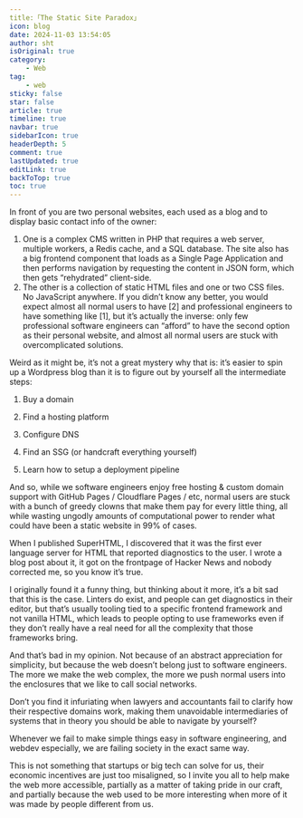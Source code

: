 ```yaml
---
title:「The Static Site Paradox」
icon: blog
date: 2024-11-03 13:54:05
author: sht
isOriginal: true
category: 
    - Web
tag:
    - web
sticky: false
star: false
article: true
timeline: true
navbar: true
sidebarIcon: true
headerDepth: 5
comment: true
lastUpdated: true
editLink: true
backToTop: true
toc: true
---
```


In front of you are two personal websites, each used as a blog and to display basic contact info of the owner:

1. One is a complex CMS written in PHP that requires a web server, multiple workers, a Redis cache, and a SQL database. The site also has a big frontend component that loads as a Single Page Application and then performs navigation by requesting the content in JSON form, which then gets “rehydrated” client-side.
2. The other is a collection of static HTML files and one or two CSS files. No JavaScript anywhere.
    If you didn’t know any better, you would expect almost all normal users to have [2] and professional engineers to have something like [1], but it’s actually the inverse: only few professional software engineers can “afford” to have the second option as their personal website, and almost all normal users are stuck with overcomplicated solutions.

Weird as it might be, it’s not a great mystery why that is: it’s easier to spin up a Wordpress blog than it is to figure out by yourself all the intermediate steps:

1. Buy a domain

2. Find a hosting platform

3. Configure DNS

4. Find an SSG (or handcraft everything yourself)

5. Learn how to setup a deployment pipeline


And so, while we software engineers enjoy free hosting & custom domain support with GitHub Pages / Cloudflare Pages / etc, normal users are stuck with a bunch of greedy clowns that make them pay for every little thing, all while wasting ungodly amounts of computational power to render what could have been a static website in 99% of cases.

When I published SuperHTML, I discovered that it was the first ever language server for HTML that reported diagnostics to the user. I wrote a blog post about it, it got on the frontpage of Hacker News and nobody corrected me, so you know it’s true.

I originally found it a funny thing, but thinking about it more, it’s a bit sad that this is the case. Linters do exist, and people can get diagnostics in their editor, but that’s usually tooling tied to a specific frontend framework and not vanilla HTML, which leads to people opting to use frameworks even if they don’t really have a real need for all the complexity that those frameworks bring.

And that’s bad in my opinion. Not because of an abstract appreciation for simplicity, but because the web doesn’t belong just to software engineers. The more we make the web complex, the more we push normal users into the enclosures that we like to call social networks.

Don’t you find it infuriating when lawyers and accountants fail to clarify how their respective domains work, making them unavoidable intermediaries of systems that in theory you should be able to navigate by yourself?

Whenever we fail to make simple things easy in software engineering, and webdev especially, we are failing society in the exact same way.

This is not something that startups or big tech can solve for us, their economic incentives are just too misaligned, so I invite you all to help make the web more accessible, partially as a matter of taking pride in our craft, and partially because the web used to be more interesting when more of it was made by people different from us.


